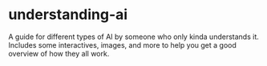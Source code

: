 # understanding-ai
A guide for different types of AI by someone who only kinda understands it. Includes some interactives, images, and more to help you get a good overview of how they all work.